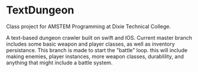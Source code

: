 # TextDungeon
Class project for AMSTEM Programming at Dixie Technical College.

A text-based dungeon crawler built on swift and IOS. 
Current master branch includes some basic weapon and player classes, as well as inventory persistance.
This branch is made to start the "battle" loop.
this will include making enemies, player instances, more weapon classes, durablility, and anything that might include a battle system.

